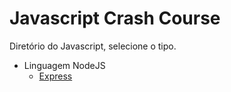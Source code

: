 # Javascript Crash Course

Diretório do Javascript, selecione o tipo.

- Linguagem NodeJS
  - [Express](expressJS%20pt-br.md)
  
